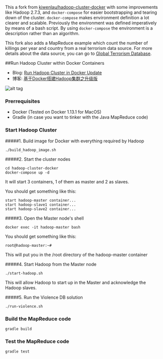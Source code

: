 This a fork from [kiwenlau/hadoop-cluster-docker](https://github.com/kiwenlau/hadoop-cluster-docker) with some improvements like Hadoop 2.7.3, and `docker-compose` for easier bootstrapping and tearing down of the cluster. `docker-compose` makes environment definition a lot clearer and scalable. Previously the environment was defined imperatively by means of a bash script. By using `docker-compose` the environment is a description rather than an algorithm.

This fork also adds a MapReduce example which count the number of killings per year and country from a real terrorism data source. For more details about the data source, you can go to [Global Terrorism Database](https://www.kaggle.com/START-UMD/gtd).

##Run Hadoop Cluster within Docker Containers

- Blog: [Run Hadoop Cluster in Docker Update](http://kiwenlau.com/2016/06/26/hadoop-cluster-docker-update-english/)
- 博客: [基于Docker搭建Hadoop集群之升级版](http://kiwenlau.com/2016/06/12/160612-hadoop-cluster-docker-update/)


![alt tag](https://raw.githubusercontent.com/kiwenlau/hadoop-cluster-docker/master/hadoop-cluster-docker.png)

### Prerrequisites

- Docker (Tested on Docker 1.13.1 for MacOS)
- Gradle (in case you want to tinker with the Java MapReduce code)

### Start Hadoop Cluster

#####1. Build image for Docker with everything required by Hadoop

```
./build_hadoop_image.sh
```

#####2. Start the cluster nodes

```
cd hadoop-cluster-docker
docker-compose up -d
```
It will start 3 containers, 1 of them as master and 2 as slaves.

You should get something like this:

```
start hadoop-master container...
start hadoop-slave1 container...
start hadoop-slave2 container...
```

#####3. Open the Master node's shell

```
docker exec -it hadoop-master bash
```

You should get something like this:

```
root@hadoop-master:~# 
```

This will put you in the /root directory of the hadoop-master container

#####4. Start Hadoop from the Master node

```
./start-hadoop.sh
```

This will allow Hadoop to start up in the Master and acknowledge the Hadoop slaves.

#####5. Run the Violence DB solution

```
./run-violence.sh
```

### Build the MapReduce code

```
gradle build
```

### Test the MapReduce code

```
gradle test
```
